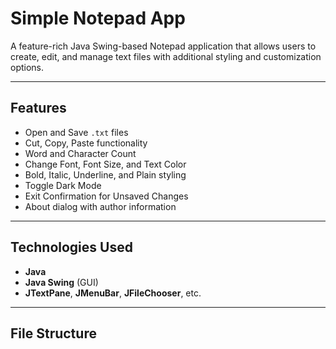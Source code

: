# Simple Notepad App

A feature-rich Java Swing-based Notepad application that allows users to create, edit, and manage text files with additional styling and customization options.

---

##  Features

-  Open and Save `.txt` files
-  Cut, Copy, Paste functionality
-  Word and Character Count
-  Change Font, Font Size, and Text Color
-  Bold, Italic, Underline, and Plain styling
-  Toggle Dark Mode
-  Exit Confirmation for Unsaved Changes
-  About dialog with author information

---

##  Technologies Used

- **Java**
- **Java Swing** (GUI)
- **JTextPane**, **JMenuBar**, **JFileChooser**, etc.

---

##  File Structure



